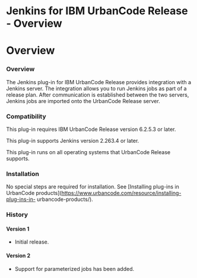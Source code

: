 
Jenkins for IBM UrbanCode Release - Overview
============================================

# Overview


### Overview



The Jenkins plug-in for IBM UrbanCode Release provides integration with a Jenkins server. The
integration allows you to run Jenkins jobs as part of a release plan. After communication is established between the two
servers, Jenkins jobs are imported onto the UrbanCode Release server.

### Compatibility

This plug-in requires IBM
UrbanCode Release version 6.2.5.3 or later.

This plug-in supports Jenkins version 2.263.4 or later.

This plug-in
runs on all operating systems that UrbanCode Release supports.

### Installation

No special steps are required for
installation. See [Installing plug-ins in UrbanCode products](https://www.urbancode.com/resource/installing-plug-ins-in-
urbancode-products/).

### History

#### Version 1

* Initial release.

#### Version 2

* Support for parameterized
jobs has been added.


